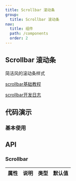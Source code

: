 ```yaml
---
title: Scrollbar 滚动条
group:
  title: Scrollbar 滚动条
nav:
  title: 组件
  path: /components
  order: 2 
---
```


## Scrollbar 滚动条

简洁风的滚动条样式

[scrollbar基础教程](https://www.wolai.com/oxMpDuBCGFVeETVnLcEhYg?theme=light)

[scrollbar开发日志](https://www.wolai.com/ftx9EqhqgznNfiemJXzTan?theme=light)
## 代码演示

### **基本使用**


<code src="./demo/basic.jsx"></code>

## API

### Scrollbar
| 属性 | 说明 | 类型 | 默认值 |
| :---- | :---- | :---- | :------ |
